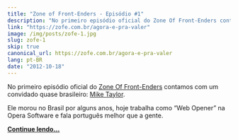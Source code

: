 ```yaml
---
title: "Zone of Front-Enders - Episódio #1"
description: "No primeiro episódio oficial do Zone Of Front-Enders contamos com um convidado quase brasileiro: Mike Taylor. Ele morou no Brasil por alguns anos, hoje trabalha como “Web Opener” na Opera Software e fala português melhor que a gente."
link: "https://zofe.com.br/agora-e-pra-valer"
image: /img/posts/zofe-1.jpg
slug: zofe-1
skip: true
canonical_url: https://zofe.com.br/agora-e-pra-valer
lang: pt-BR
date: "2012-10-18"
---
```


<!-- <p><em>Publicado originalmente no Zone Of Front-Enders.</em></p> -->

No primeiro episódio oficial do [Zone Of Front-Enders](http://zofe.com.br/) contamos com um convidado quase brasileiro: [Mike Taylor](http://miketaylr.com).

Ele morou no Brasil por alguns anos, hoje trabalha como “Web Opener” na Opera Software e fala português melhor que a gente.

[**Continue lendo…**](https://zofe.com.br/agora-e-pra-valer)
